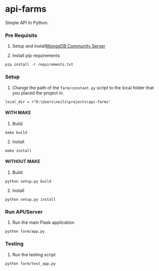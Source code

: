 # api-farms

Simple API In Python.

### Pre Requisits

1. Setup and install[MongoDB Community Server](https://www.mongodb.com/download-center/community)

2. Install pip requirements
```
pip install -r requirements.txt
```

### Setup

1. Change the path of the `farm/constant.py` script to the local folder that you placed the project in.
```
local_dir = r"D:\Users\neils\projects\api-farms"
```

#### **WITH MAKE**

1. Build
```
make build
```

2. Install
```
make install
```

#### **WITHOUT MAKE**

1. Build
```
python setup.py build
```

2. Install
```
python setup.py install
```

### Run API/Server

1. Run the main Flask application
```
python farm/app.py
```

### Testing

1. Run the testing script
```
python farm/test_app.py
```
